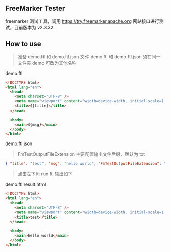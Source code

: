 ## FreeMarker Tester

freemarker 测试工具，调用 https://try.freemarker.apache.org 网站接口进行测试，目前版本为 v2.3.32.

## How to use

> 准备 demo.ftl 和 demo.ftl.json 文件
> demo.ftl 和 demo.ftl.json 须在同一文件夹 demo 可改为其他名称

demo.ftl

```html
<!DOCTYPE html>
<html lang="en">
  <head>
    <meta charset="UTF-8" />
    <meta name="viewport" content="width=device-width, initial-scale=1.0" />
    <title>${title}</title>
  </head>

  <body>
    <main>${msg}</main>
  </body>
</html>
```

demo.ftl.json

> FmTestOutputFileExtension 主要配置输出文件后缀，默认为 txt

```json
{ "title": "test", "msg": "hello world", "FmTestOutputFileExtension": "html" }
```

> 点击左下角 run ftl 输出如下

demo.ftl.result.html

```html
<!DOCTYPE html>
<html lang="en">
  <head>
    <meta charset="UTF-8" />
    <meta name="viewport" content="width=device-width, initial-scale=1.0" />
    <title>test</title>
  </head>

  <body>
    <main>hello world</main>
  </body>
</html>
```
